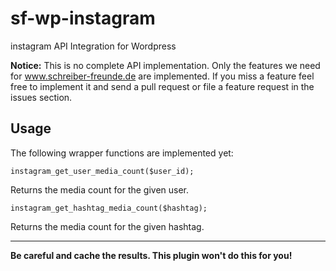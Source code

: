 sf-wp-instagram
============

instagram API Integration for Wordpress

**Notice:** This is no complete API implementation. Only the features we need for www.schreiber-freunde.de are implemented. If you miss a feature feel free to implement it and send a pull request or file a feature request in the issues section.

## Usage
The following wrapper functions are implemented yet:
```
instagram_get_user_media_count($user_id);
```
Returns the media count for the given user.

```
instagram_get_hashtag_media_count($hashtag);
```
Returns the media count for the given hashtag.

* * *
**Be careful and cache the results. This plugin won't do this for you!**
